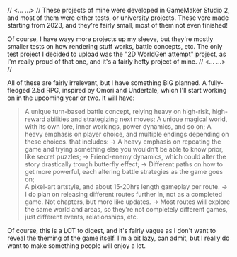 // <... ...> //
These projects of mine were developed in GameMaker Studio 2, and most of them were either tests, or university projects. 
These vere made starting from 2023, and they're fairly small, most of them not even finished!

Of course, I have wayy more projects up my sleeve, but they're mostly smaller tests on how rendering stuff works, battle concepts, etc. 
The only test project I decided to upload was the "2D WorldGen attempt" project, as I'm really proud of that one, and it's a fairly hefty project of mine.
// <... ...> //

All of these are fairly irrelevant, but I have something BIG planned. A fully-fledged 2.5d RPG, inspired by Omori and Undertale, which I'll start working on in the upcoming year or two.
It will have:
> A unique turn-based battle concept, relying heavy on high-risk, high-reward abilities and strategizing next moves;
> A unique magical world, with its own lore, inner workings, power dynamics, and so on;
> A heavy emphasis on player choice, and multiple endings depending on these choices. that includes:
-> A heavy emphasis on repeating the game and trying something else you wouldn't be able to know prior, like secret puzzles;
-> Friend-enemy dynamics, which could alter the story drastically trough butterfly effect;
-> Different paths on how to get more powerful, each altering battle strategies as the game goes on;  
> A pixel-art artstyle, and about 15-20hrs length gameplay per route.
-> I do plan on releasing different routes further in, not as a completed game. Not chapters, but more like updates.
-> Most routes will explore the same world and areas, so they're not completely different games, just different events, relationships, etc.

Of course, this is a LOT to digest, and it's fairly vague as I don't want to reveal the theming of the game itself. 
I'm a bit lazy, can admit, but I really do want to make something people will enjoy a lot.
